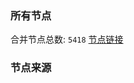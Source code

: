 ### 所有节点
合并节点总数: `5418`
[节点链接](https://github.com/rzhy1/33/raw/master/sub/sub_merge_base64.txt)

### 节点来源
